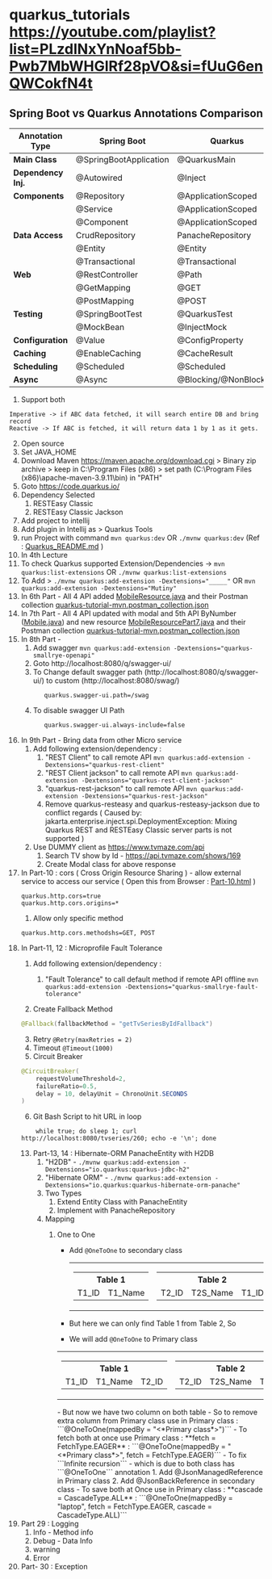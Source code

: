 # quarkus_tutorials https://youtube.com/playlist?list=PLzdlNxYnNoaf5bb-Pwb7MbWHGlRf28pVO&si=fUuG6enQWCokfN4t

## Spring Boot vs Quarkus Annotations Comparison

| Annotation Type       | Spring Boot            | Quarkus               |
|-----------------------|------------------------|-----------------------|
| **Main Class**        | @SpringBootApplication | @QuarkusMain          |
| **Dependency Inj.**   | @Autowired             | @Inject               |
| **Components**        | @Repository            | @ApplicationScoped    |
|                       | @Service               | @ApplicationScoped    |
|                       | @Component             | @ApplicationScoped    |
| **Data Access**       | CrudRepository         | PanacheRepository     |
|                       | @Entity                | @Entity               |
|                       | @Transactional         | @Transactional        |
| **Web**               | @RestController        | @Path                 |
|                       | @GetMapping            | @GET                  |
|                       | @PostMapping           | @POST                 |
| **Testing**           | @SpringBootTest        | @QuarkusTest          |
|                       | @MockBean              | @InjectMock           |
| **Configuration**     | @Value                 | @ConfigProperty       |
| **Caching**           | @EnableCaching         | @CacheResult          |
| **Scheduling**        | @Scheduled             | @Scheduled            |
| **Async**             | @Async                 | @Blocking/@NonBlocking|



1. Support both

```
Imperative -> if ABC data fetched, it will search entire DB and bring record
Reactive -> If ABC is fetched, it will return data 1 by 1 as it gets.
```

2. Open source
3.  Set JAVA_HOME
4.  Download Maven https://maven.apache.org/download.cgi > Binary zip archive >  keep in C:\Program Files (x86) >  set path (C:\Program Files (x86)\apache-maven-3.9.11\bin) in "PATH" 
5.  Goto https://code.quarkus.io/ 
6. Dependency Selected 
   1. RESTEasy Classic 
   2. RESTEasy Classic Jackson
7. Add project to intellij
8. Add plugin in Intellij as > Quarkus Tools
9. run Project with command ```mvn quarkus:dev``` OR  ```./mvnw quarkus:dev``` (Ref : [Quarkus_README.md](Quarkus_README.md) )
10. In 4th Lecture 
11. To check Quarkus supported Extension/Dependencies -> ```mvn quarkus:list-extensions``` OR ```./mvnw quarkus:list-extensions```
12. To Add  > ```./mvnw quarkus:add-extension -Dextensions="_____"``` OR ```mvn quarkus:add-extension -Dextensions="Mutiny"```
13. In 6th Part - All 4 API added [MobileResource.java](src/main/java/com/learn/resource/MobileResource.java) and their Postman collection [quarkus-tutorial-mvn.postman_collection.json](quarkus-tutorial-mvn.postman_collection.json)
14. In 7th Part - All 4 API updated with modal and 5th API ByNumber ([Mobile.java](src/main/java/com/learn/resource/Mobile.java)) and new resource [MobileResourcePart7.java](src/main/java/com/learn/resource/MobileResourcePart7.java) and their Postman collection [quarkus-tutorial-mvn.postman_collection.json](quarkus-tutorial-mvn.postman_collection.json)
15. In 8th Part -
    1. Add swagger ```mvn quarkus:add-extension -Dextensions="quarkus-smallrye-openapi"```
    2. Goto http://localhost:8080/q/swagger-ui/
    3. To Change default swagger path (http://localhost:8080/q/swagger-ui/) to custom (http://localhost:8080/swag/)
       ```properties
          quarkus.swagger-ui.path=/swag
       ```
    4. To disable swagger UI Path
       ```properties
          quarkus.swagger-ui.always-include=false
       ```
16. In 9th Part -  Bring data from other Micro service
    1. Add following extension/dependency :
       1. "REST Client" to call remote API ```mvn quarkus:add-extension -Dextensions="quarkus-rest-client"```
       2. "REST Client jackson" to call remote API ```mvn quarkus:add-extension -Dextensions="quarkus-rest-client-jackson"```
       3. "quarkus-rest-jackson" to call remote API ```mvn quarkus:add-extension -Dextensions="quarkus-rest-jackson"```
       4. Remove quarkus-resteasy and quarkus-resteasy-jackson due to conflict regards ( Caused by: jakarta.enterprise.inject.spi.DeploymentException: Mixing Quarkus REST and RESTEasy Classic server parts is not supported )
    2. Use DUMMY client as https://www.tvmaze.com/api
       1. Search TV show by Id - https://api.tvmaze.com/shows/169 
       2. Create Modal class for above response
17. In Part-10 : cors ( Cross Origin Resource Sharing ) - allow external service to access our service ( Open  this from Browser : [Part-10.html](Part-10.html) )
    ```properties
    quarkus.http.cors=true
    quarkus.http.cors.origins=*
    ```
    1. Allow only specific method 
    ```properties
    quarkus.http.cors.methodshs=GET, POST
    ```
18. In Part-11, 12 : Microprofile Fault Tolerance
    1. Add following extension/dependency :
       1. "Fault Tolerance" to call default method if remote API offline ```mvn quarkus:add-extension -Dextensions="quarkus-smallrye-fault-tolerance"```
      
    2. Create Fallback Method 
    ```java
    @Fallback(fallbackMethod = "getTvSeriesByIdFallback")
    ```
    3. Retry ```@Retry(maxRetries = 2)```
    4. Timeout ```@Timeout(1000)```
    5. Circuit Breaker
    ```java
    @CircuitBreaker(
        requestVolumeThreshold=2,
        failureRatio=0.5,
        delay = 10, delayUnit = ChronoUnit.SECONDS
    )
    ```
    6. Git Bash Script to hit URL in loop
    ```shell
        while true; do sleep 1; curl http://localhost:8080/tvseries/260; echo -e '\n'; done
    ```
    13. Part-13, 14 : Hibernate-ORM PanacheEntity with H2DB
        1. "H2DB" - ```./mvnw quarkus:add-extension -Dextensions="io.quarkus:quarkus-jdbc-h2"```
        2. "Hibernate ORM" - ```./mvnw quarkus:add-extension -Dextensions="io.quarkus:quarkus-hibernate-orm-panache"```
        3. Two Types
           1. Extend Entity Class with PanacheEntity
           2. Implement with PanacheRepository
        4. Mapping
           1. One to One
              - Add ```@OneToOne``` to secondary class

                <table>
                   <tr>
                      <td>
                         <table>
                            <tr>
                               <th colspan="2">Table 1</th>
                            </tr>
                            <tr>
                               <td>T1_ID</td>
                               <td>T1_Name</td>
                            </tr>
                         </table>
                      </td>
                      <td>
                         <table>
                            <tr>
                               <th colspan="3">Table 2</th>
                            </tr>
                            <tr>
                               <td>T2_ID</td>
                               <td>T2S_Name</td>
                               <td>T1_ID</td>
                            </tr>
                         </table>
                      </td>
                   </tr>
                </table>
    
               - But here we can only find Table 1 from Table 2, So
               - We will add ```@OneToOne``` to Primary class

                <table>
                   <tr>
                      <td>
                         <table>
                            <tr>
                               <th colspan="3">Table 1</th>
                            </tr>
                            <tr>
                               <td>T1_ID</td>
                               <td>T1_Name</td>
                               <td>T2_ID</td>
                            </tr>
                         </table>
                      </td>
                      <td>
                         <table>
                            <tr>
                               <th colspan="3">Table 2</th>
                            </tr>
                            <tr>
                               <td>T2_ID</td>
                               <td>T2S_Name</td>
                               <td>T1_ID</td>
                            </tr>
                         </table>
                      </td>
                   </tr>
                </table>
               - But now we have two column on both table
               - So to remove extra column from Primary class use in Primary class :  ```@OneToOne(mappedBy = "<*Primary class*>")```
               - To fetch both at once use Primary class : **fetch = FetchType.EAGER** : ```@OneToOne(mappedBy = "<*Primary class*>", fetch = FetchType.EAGER)```
               - To fix ```Infinite recursion``` - which is due to both class has ```@OneToOne``` annotation
                 1. Add @JsonManagedReference in Primary class
                 2. Add @JsonBackReference in secondary class
               - To save both at Once use in Primary class  : **cascade = CascadeType.ALL** : ```@OneToOne(mappedBy = "laptop", fetch = FetchType.EAGER, cascade = CascadeType.ALL)```
19. Part 29 : Logging
    1. Info - Method info
    2. Debug - Data Info
    3. warning
    4. Error
20. Part- 30 : Exception

